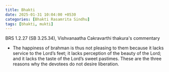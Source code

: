 ```yaml
---
title: Bhakti
date: 2025-01-31 10:04:00 +0530
categories: [Bhakti Rasamrita Sindhu]
tags: [bhakti, mukti]
---
```


BRS 1.2.27 (SB 3.25.34), Vishvanaatha Cakravarthi thakura's commentary
- The happiness of brahman is thus not pleasing to them because it lacks service to the Lord’s feet; it lacks perception of the beauty of the Lord; and it lacks the taste of the Lord’s sweet pastimes. These are the three reasons why the devotees do not desire liberation.

